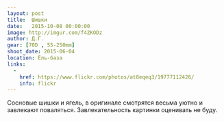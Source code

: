 ```yaml
---
layout: post
title:  Шишки
date:   2015-10-08 00:00:00
image: http://imgur.com/f4ZKODz
author: Д.Г.
gear: [70D , 55-250mm]
shoot_date: 2015-06-04
location: Ёль-база
links:
  -
    href: https://www.flickr.com/photos/at8eqeq3/19777112426/
    info: flickr
---
```


Сосновые шишки и ягель, в оригинале смотрятся весьма уютно и завлекают поваляться. Завлекательность картинки оценивать не буду.

